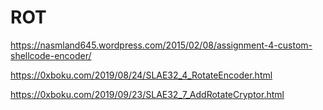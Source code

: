 # ROT

https://nasmland645.wordpress.com/2015/02/08/assignment-4-custom-shellcode-encoder/

https://0xboku.com/2019/08/24/SLAE32_4_RotateEncoder.html

https://0xboku.com/2019/09/23/SLAE32_7_AddRotateCryptor.html
